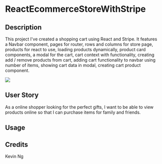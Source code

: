 # ReactEcommerceStoreWithStripe


## Description

This project I've created a shopping cart using React and Stripe. It features a Navbar component, pages for router, rows and columns for store page, products for react to use, loading products dynamically, product card components, a modal for the cart, cart context with functionality, creating add / remove products from cart, adding cart functionality to navbar using number of items, showing cart data in modal, creating cart product component. 

![](./../EcommerceStoreHomePage.png)

## User Story
As a online shopper looking for the perfect gifts, I want to be able to view products online so that I can purchase items for family and friends.

## Usage

## Credits
Kevin Ng

